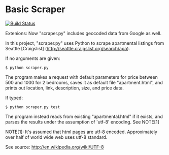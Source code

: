Basic Scraper
=============
[![Build Status](https://travis-ci.org/risingmoon/basic-scraper.png?branch=master)](https://travis-ci.org/risingmoon/basic-scraper)

Extenions: Now "scraper.py" includes geocoded data from Google as well.

In this project, "scraper.py" uses Python to scrape apartmental listings from Seattle [Craigslist] (http://seattle.craigslist.org/search/apa).

If no arguments are given:

    $ python scraper.py

The program makes a request with default parameters for price between 500 and 1000 for 2 bedrooms, saves it as default file "apartment.html", and prints out location, link, description, size, and price data.

If typed:

    $ python scraper.py test
  
The program instead reads from existing "apartmental.html" if it exists, and parses the results under the assumption of 'utf-8' encoding. See NOTE[1]


NOTE[1]: It's assumed that html pages are utf-8 encoded. Approximately over half of world wide web uses utf-8 standard.

See source: http://en.wikipedia.org/wiki/UTF-8

